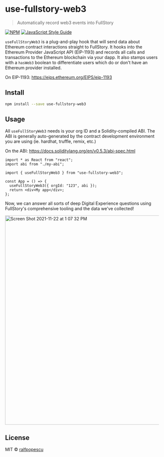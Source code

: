 # use-fullstory-web3

> Automatically record web3 events into FullStory

[![NPM](https://img.shields.io/npm/v/use-fullstory-web3.svg)](https://www.npmjs.com/package/use-fullstory-web3) [![JavaScript Style Guide](https://img.shields.io/badge/code_style-standard-brightgreen.svg)](https://standardjs.com)

`useFullStoryWeb3` is a plug-and-play hook that will send data about Ethereum contract interactions straight to FullStory. It hooks into the Ethereum Provider JavaScript API (EIP-1193) and records all calls and transactions to the Ethereum blockchain via your dapp. It also stamps users with a `hasWeb3` boolean to differentiate users which do or don't have an Ethereum provider installed.

On EIP-1193:
https://eips.ethereum.org/EIPS/eip-1193

## Install

```bash
npm install --save use-fullstory-web3
```

## Usage

All `useFullStoryWeb3` needs is your org ID and a Solidity-compiled ABI. The ABI is generally auto-generated by the contract development environment you are using (ie. hardhat, truffle, remix, etc.)

On the ABI:
https://docs.soliditylang.org/en/v0.5.3/abi-spec.html

```tsx
import * as React from "react";
import abi from "./my-abi";

import { useFullStoryWeb3 } from "use-fullstory-web3";

const App = () => {
  useFullStoryWeb3({ orgId: "123", abi });
  return <div>My app</div>;
};
```

Now, we can answer all sorts of deep Digital Experience questions using FullStory's comprehensive tooling and the data we've collected!

<img width="682" alt="Screen Shot 2021-11-22 at 1 07 32 PM" src="https://user-images.githubusercontent.com/13985203/142913232-570632bf-21b0-45da-b8c1-95a0935748c8.png">

## License

MIT © [ralfpopescu](https://github.com/ralfpopescu)
